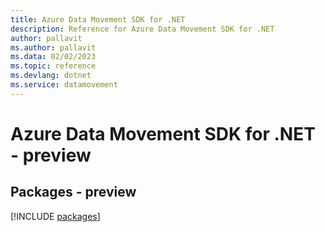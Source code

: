 ```yaml
---
title: Azure Data Movement SDK for .NET
description: Reference for Azure Data Movement SDK for .NET
author: pallavit
ms.author: pallavit
ms.data: 02/02/2023
ms.topic: reference
ms.devlang: dotnet
ms.service: datamovement
---
```

# Azure Data Movement SDK for .NET - preview
## Packages - preview
[!INCLUDE [packages](data-movement-index.md)]